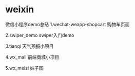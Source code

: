 # weixin
微信小程序demo总结
1.wechat-weapp-shopcart
购物车页面

2.swiper_demo
swiper入门demo

3.tianqi
天气预报小项目

4.wx_mall
前端商城小项目

5.wx_meizi
妹子图
